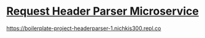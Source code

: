 # [Request Header Parser Microservice](https://www.freecodecamp.org/learn/apis-and-microservices/apis-and-microservices-projects/request-header-parser-microservice)
https://boilerplate-project-headerparser-1.nichkis300.repl.co

